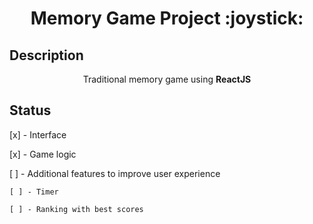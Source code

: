 <h1 align="center">Memory Game Project :joystick:</h1>

## Description
<p align="center">Traditional memory game using <strong>ReactJS</strong></p>

## Status
[x] - Interface

[x] - Game logic

[ ] - Additional features to improve user experience

    [ ] - Timer
    
    [ ] - Ranking with best scores
